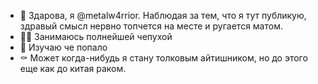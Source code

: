 - 🍻 Здарова, я @metalw4rrior. Наблюдая за тем, что я тут публикую, здравый смысл нервно топчется на месте и ругается матом.
- 🧑‍💻 Занимаюсь полнейшей чепухой
- 💩 Изучаю че попало
- ⚰️ Может когда-нибудь я стану толковым айтишником, но до этого еще как до китая раком.

<!---
metalw4rrior/metalw4rrior is a ✨ special ✨ repository because its `README.md` (this file) appears on your GitHub profile.
You can click the Preview link to take a look at your changes.
--->
